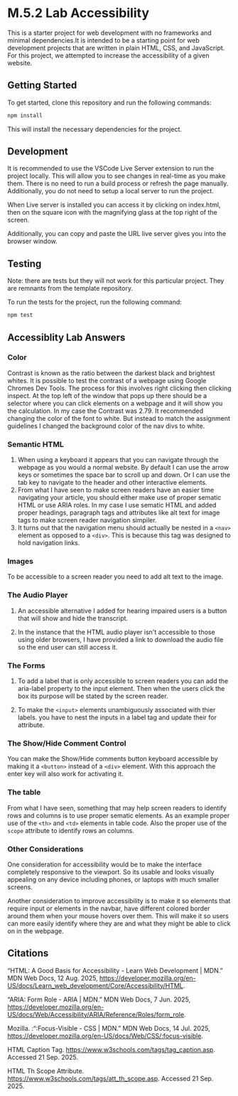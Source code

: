 # M.5.2 Lab Accessibility

This is a starter project for web development with no frameworks and minimal
dependencies.It is intended to be a starting point for web development projects
that are written in plain HTML, CSS, and JavaScript. 
For this project, we attempted to increase the accessibility of a given website.


## Getting Started

To get started, clone this repository and run the following commands:

```bash
npm install
```
This will install the necessary dependencies for the project.

## Development

It is recommended to use the VSCode Live Server extension to run the project
locally. This will allow you to see changes in real-time as you make them. There
is no need to run a build process or refresh the page manually. Additionally,
you do not need to setup a local server to run the project.

When Live server is installed you can access it by clicking on index.html, then on the square icon
with the magnifying glass at the top right of the screen.

Additionally, you can copy and paste the URL live server gives you into the browser window.

## Testing

Note: there are tests but they will not work for this particular project. They are remnants from the template
repository.

To run the tests for the project, run the following command:

```bash
npm test
```

## Accessiblity Lab Answers

### Color
Contrast is known as the ratio between the darkest black and brightest whites. It is possible to test the contrast of a webpage using Google Chromes Dev Tools. The process for this involves right clicking then clicking inspect. At the top left of the window that pops up there should be a selector where you can click elements on a webpage and it will show you the calculation. In my case the Contrast was 2.79. It recommended changing the color of the font to white. But instead to match the assignment guidelines I changed the background color of the nav divs  to white.

### Semantic HTML

1. When using a keyboard it appears that you can navigate through the webpage as you would a normal website. By default I can use the arrow keys or sometimes the space bar to scroll up and down. Or I can use the tab key to navigate to the header and other interactive elements.
2.  From what I have seen to make screen readers have an easier time navigating your article, you should either make use of proper sematic HTML or use ARIA roles. In my case I use sematic HTML and added proper headings, paragraph tags and attributes like alt text for image tags to make screen reader navigation simpiler.
3. It turns out that the navigation menu should actually be nested in a `<nav>` element as opposed to a `<div>`. This is because this tag was designed to hold navigation links.

### Images

To be accessible to a screen reader you need to add alt text to the image.

### The Audio Player

1. An accessible alternative I added for hearing impaired users is a button that will show and hide the transcript.

2. In the instance that the HTML audio player isn't accessible to those using older browsers, I have provided a link to download the audio file so the end user can still access it.

### The Forms

1. To add a label that is only accessible to screen readers you can add the aria-label property to the input element. Then when the users click the box its purpose will be stated by the screen reader.

2. To make the `<input>` elements unambiguously associated with thier labels. you have to nest the inputs in a label tag and update their for attribute.

### The Show/Hide Comment Control
You can make the Show/Hide comments button keyboard accessible by making it a `<button>` instead of a `<div>` element. With this approach the enter key will also work for activating it.

### The table

From what I have seen, something that may help screen readers to identify rows and columns is to use proper sematic elements. As an example proper use of the `<th>` and `<td>` elements in table code. Also the proper use of the `scope` attribute to identify rows an columns.

### Other Considerations

One consideration for accessibility would be to make the interface completely responsive to the viewport. So its usable and looks visually appealing on any device including phones, or laptops with much smaller screens.

Another consideration to improve accessibility is to make it so elements that require input or elements in the navbar, have different colored border around them when your mouse hovers over them. This will make it so users can more easily identify where they are and what they might be able to click on in the webpage.


## Citations

“HTML: A Good Basis for Accessibility - Learn Web Development | MDN.” MDN Web Docs, 12 Aug. 2025, https://developer.mozilla.org/en-US/docs/Learn_web_development/Core/Accessibility/HTML.

“ARIA: Form Role - ARIA | MDN.” MDN Web Docs, 7 Jun. 2025, https://developer.mozilla.org/en-US/docs/Web/Accessibility/ARIA/Reference/Roles/form_role.

Mozilla. :“:Focus-Visible - CSS | MDN.” MDN Web Docs, 14 Jul. 2025, https://developer.mozilla.org/en-US/docs/Web/CSS/:focus-visible.

HTML Caption Tag. https://www.w3schools.com/tags/tag_caption.asp. Accessed 21 Sep. 2025.

HTML Th Scope Attribute. https://www.w3schools.com/tags/att_th_scope.asp. Accessed 21 Sep. 2025.









